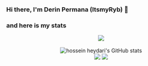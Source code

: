 ### Hi there, I'm Derin Permana (ItsmyRyb) 👋

### and here is my stats
<p align="center"><img src="https://www.codewars.com/users/ItsmyRyb/badges/large"/><br /><br />
  <img src="https://github-readme-stats.vercel.app/api?username=ItsmyRyb&show_icons=true&include_all_commits=true&theme=monokai" alt="hossein heydari's GitHub stats" /><br />
  <img src="https://github-readme-streak-stats.herokuapp.com/?user=ItsmyRyb&theme=monokai"/>
  <img src="https://github-readme-stats.vercel.app/api/top-langs/?username=ItsmyRyb&layout=compact&theme=monokai&langs_count=12"/><br />
</p>

<!--
**DerinPermana/ItsmyRyb** is a ✨ _special_ ✨ repository because its `README.md` (this file) appears on your GitHub profile.

Here are some ideas to get you started:

- 🔭 I’m currently working on: Airdrop Hunter & Research
- 🌱 I’m currently learning: Airdrop,Design,Video Editing
- 👯 I’m looking to collaborate on: Project Airdrop
- 🤔 I’m looking for help with: Airdrop
- 💬 Ask me about: My Life
- 📫 How to reach me: Help Change My world 🌏
- 😄 Pronouns: ItsmyRyb
- ⚡ Fun fact: Im Crazy Mod On Discord 😂
-->
